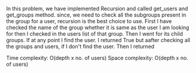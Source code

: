 In this problem, we have implemented Recursion and called get_users and get_groups method.
    since, we need to check all the subgroups present in the group for a user, 
    recursion is the best choice to use.
First I have checked the name of the group whether it is same as the user I am looking for then I checked in the users list of that group.
Then I went for its child groups. If at any point I find the user. I returned True but aafter checking all the groups and users, if I don't find the user. Then I returned

Time complexity: O(depth x no. of users) Space complexity: O(depth x no. of users)
